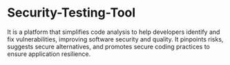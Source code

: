 # Security-Testing-Tool
It is a platform that simplifies code analysis to help developers identify and fix vulnerabilities, improving software security and quality. It pinpoints risks, suggests secure alternatives, and promotes secure coding practices to ensure application resilience.
